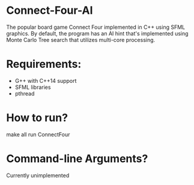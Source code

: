 # Connect-Four-AI
The popular board game Connect Four implemented in C++ using SFML graphics. By default, the program has an AI hint that's implemented using Monte Carlo Tree search that utilizes multi-core processing.

# Requirements:
- G++ with C++14 support
- SFML libraries
- pthread

# How to run?
make all
run ConnectFour

# Command-line Arguments?
Currently unimplemented
